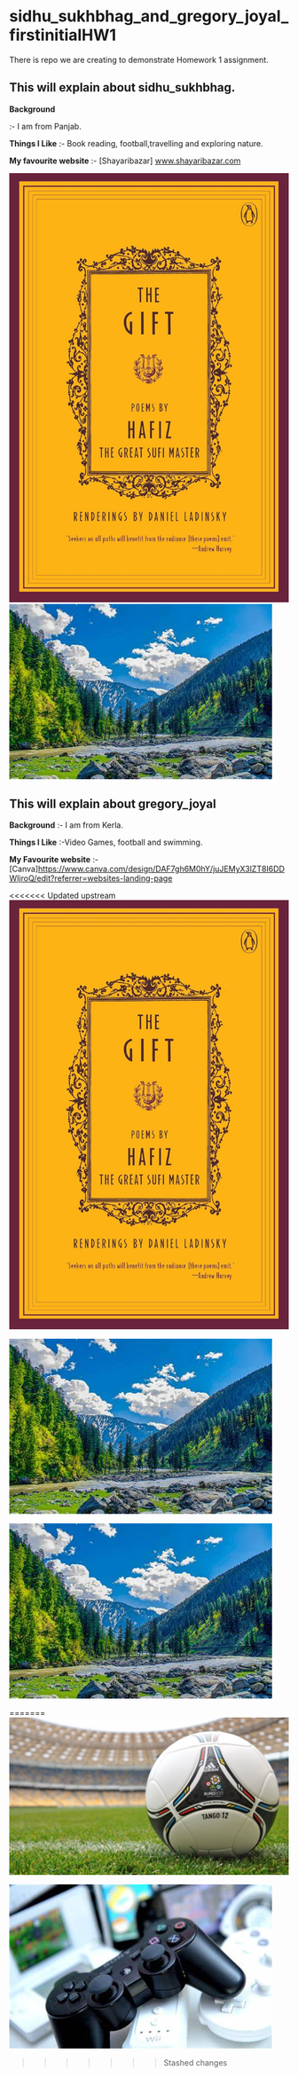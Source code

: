# sidhu_sukhbhag_and_gregory_joyal_firstinitialHW1


There is repo we are creating to demonstrate Homework 1 assignment.
## This will explain about sidhu_sukhbhag.

**Background**

:- I am from Panjab.

**Things I Like**
:- Book reading, football,travelling and exploring nature.

**My favourite website** :-
[Shayaribazar] www.shayaribazar.com

![Fender Telecaster](images/a.jpg)
![Fender Telecaster](images/OIP.jpeg)



## This will explain about gregory_joyal

**Background**
:- I am from Kerla.

**Things I Like**
:-Video Games, football and swimming.

**My Favourite website** :-
[Canva]https://www.canva.com/design/DAF7gh6M0hY/juJEMyX3lZT8I6DDWIjroQ/edit?referrer=websites-landing-page

<<<<<<< Updated upstream
![Fender Telecaster](images/a.jpg)



![Fender Telecaster](images/OIP.jpeg)

![Fender Telecaster](images/OIP.jpeg
)


=======
![Fender Telecaster](images/closeup_view_of_white_black_football_on_green_grass_hd_football-1920x1080.jpg)

![Fender Telecaster](images/cdfh%20yudfvuaviuo.jpeg)
>>>>>>> Stashed changes
